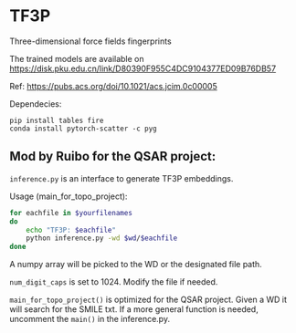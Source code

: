# TF3P

Three-dimensional force fields fingerprints

The trained models are available on https://disk.pku.edu.cn/link/D80390F955C4DC9104377ED09B76DB57

Ref: https://pubs.acs.org/doi/10.1021/acs.jcim.0c00005


Dependecies: 
```
pip install tables fire
conda install pytorch-scatter -c pyg
```

## Mod by Ruibo for the QSAR project:

`inference.py` is an interface to generate TF3P embeddings. 

Usage (main_for_topo_project):

```bash
for eachfile in $yourfilenames
do
    echo "TF3P: $eachfile"
    python inference.py -wd $wd/$eachfile
done
```

A numpy array will be picked to the WD or the designated file path. 

`num_digit_caps` is set to 1024. Modify the file if needed. 

`main_for_topo_project()` is optimized for the QSAR project. Given a WD it will search for the SMILE txt. If a more general function is needed, uncomment the `main()` in the inference.py. 

